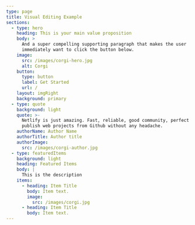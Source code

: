 ```yaml
---
type: page
title: Visual Editing Example
sections:
  - type: hero
    heading: This is your main value proposition
    body: >
      And a super compelling supporting paragraph that makes the user
      immediately want to click the button below.
    image:
      src: /images/corgi-hero.jpg
      alt: Corgi
    button:
      type: button
      label: Get Started
      url: /
    layout: imgRight
    background: primary
  - type: quote
    background: light
    quote: >-
      Netlify is just amazing. Fast, reliable, good community, perfect to
      publish web projects from Github without any headache.
    authorName: Author Name
    authorTitle: Author title
    authorImage:
      src: /images/corgi-author.jpg
  - type: featuredItems
    background: light
    heading: Featured Items
    body: |
      This is the description
    items:
      - heading: Item Title
        body: Item text.
        image:
          src: /images/corgi.jpg
      - heading: Item Title
        body: Item text.
---
```

